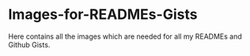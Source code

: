 # Images-for-READMEs-Gists
Here contains all the images which are needed for all my READMEs and Github Gists.
